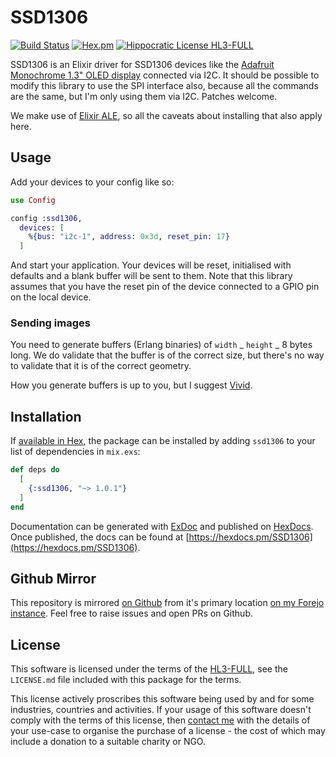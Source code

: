 # SSD1306

[![Build Status](https://drone.harton.dev/api/badges/james/ssd1306/status.svg)](https://drone.harton.dev/james/ssd1306)
[![Hex.pm](https://img.shields.io/hexpm/v/ssd1306.svg)](https://hex.pm/packages/ssd1306)
[![Hippocratic License HL3-FULL](https://img.shields.io/static/v1?label=Hippocratic%20License&message=HL3-FULL&labelColor=5e2751&color=bc8c3d)](https://firstdonoharm.dev/version/3/0/full.html)

SSD1306 is an Elixir driver for SSD1306 devices like the
[Adafruit Monochrome 1.3" OLED display](https://www.adafruit.com/product/938)
connected via I2C. It should be possible to modify this library to use the SPI
interface also, because all the commands are the same, but I'm only using them
via I2C. Patches welcome.

We make use of [Elixir ALE](https://hex.pm/packages/elixir_ale), so all the
caveats about installing that also apply here.

## Usage

Add your devices to your config like so:

```elixir
use Config

config :ssd1306,
  devices: [
    %{bus: "i2c-1", address: 0x3d, reset_pin: 17}
  ]
```

And start your application. Your devices will be reset, initialised with
defaults and a blank buffer will be sent to them. Note that this library
assumes that you have the reset pin of the device connected to a GPIO pin on the
local device.

### Sending images

You need to generate buffers (Erlang binaries) of `width` _ `height` _ 8 bytes
long. We do validate that the buffer is of the correct size, but there's no way
to validate that it is of the correct geometry.

How you generate buffers is up to you, but I suggest
[Vivid](https://hex.pm/packages/vivid).

## Installation

If [available in Hex](https://hex.pm/docs/publish), the package can be installed
by adding `ssd1306` to your list of dependencies in `mix.exs`:

```elixir
def deps do
  [
    {:ssd1306, "~> 1.0.1"}
  ]
end
```

Documentation can be generated with [ExDoc](https://github.com/elixir-lang/ex_doc)
and published on [HexDocs](https://hexdocs.pm). Once published, the docs can
be found at [https://hexdocs.pm/SSD1306](https://hexdocs.pm/SSD1306).

## Github Mirror

This repository is mirrored [on Github](https://github.com/jimsynz/ssd1306)
from it's primary location [on my Forejo instance](https://harton.dev/james/ssd1306).
Feel free to raise issues and open PRs on Github.

## License

This software is licensed under the terms of the
[HL3-FULL](https://firstdonoharm.dev), see the `LICENSE.md` file included with
this package for the terms.

This license actively proscribes this software being used by and for some
industries, countries and activities. If your usage of this software doesn't
comply with the terms of this license, then [contact me](mailto:james@harton.nz)
with the details of your use-case to organise the purchase of a license - the
cost of which may include a donation to a suitable charity or NGO.

